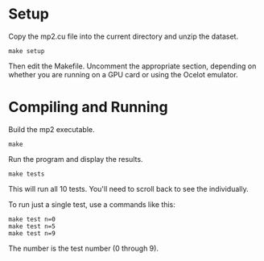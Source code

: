 # Setup

Copy the mp2.cu file into the current directory and unzip the dataset.

    make setup

Then edit the Makefile. Uncomment the appropriate section, depending on whether you 
are running on a GPU card or using the Ocelot emulator.


# Compiling and Running

Build the mp2 executable.

    make

Run the program and display the results.

    make tests

This will run all 10 tests. You'll need to scroll back to see the individually.

To run just a single test, use a commands like this:

    make test n=0
    make test n=5
    make test n=9

The number is the test number (0 through 9).

